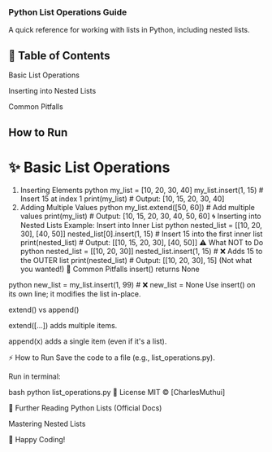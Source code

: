 ### Python List Operations Guide
A quick reference for working with lists in Python, including nested lists.

## 📌 Table of Contents
Basic List Operations

Inserting into Nested Lists

Common Pitfalls

## How to Run

# ✨ Basic List Operations
1. Inserting Elements
python
my_list = [10, 20, 30, 40]
my_list.insert(1, 15)  # Insert 15 at index 1
print(my_list)         # Output: [10, 15, 20, 30, 40]
3. Adding Multiple Values
python
my_list.extend([50, 60])  # Add multiple values
print(my_list)            # Output: [10, 15, 20, 30, 40, 50, 60]
🌀 Inserting into Nested Lists
Example: Insert into Inner List
python
nested_list = [[10, 20, 30], [40, 50]]
nested_list[0].insert(1, 15)  # Insert 15 into the first inner list
print(nested_list)            # Output: [[10, 15, 20, 30], [40, 50]]
⚠️ What NOT to Do
python
nested_list = [[10, 20, 30]]
nested_list.insert(1, 15)     # ❌ Adds 15 to the OUTER list
print(nested_list)            # Output: [[10, 20, 30], 15] (Not what you wanted!)
🚨 Common Pitfalls
insert() returns None

python
new_list = my_list.insert(1, 99)  # ❌ new_list = None
Use insert() on its own line; it modifies the list in-place.

extend() vs append()

extend([...]) adds multiple items.

append(x) adds a single item (even if it's a list).

⚡ How to Run
Save the code to a file (e.g., list_operations.py).

Run in terminal:

bash
python list_operations.py
📜 License
MIT © [CharlesMuthui]

🔗 Further Reading
Python Lists (Official Docs)

Mastering Nested Lists

🎉 Happy Coding!


